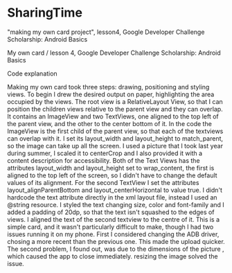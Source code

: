 # SharingTime
"making my own card project", lesson4, Google Developer Challenge Scholarship: Android Basics 

My own card / lesson 4, Google Developer Challenge Scholarship: Android Basics 

Code explanation

Making my own card took three steps: drawing, positioning and styling views.
To begin I drew the desired output on paper, highlighting the area occupied by the views.
The root view is a RelativeLayout View, so that I can position the children views relative to the parent view and they can overlap.
It contains an ImageView and two TextViews, one aligned to the top left of the parent view, and the other to the center bottom of it.
In the code the ImageView is the first child of the parent view, so that each of the textviews can overlap with it.
I set its layout_width and layout_height to match_parent, so the image can take up all the screen.
I used a picture that I took last year during summer, I scaled it to centerCrop and I also provided it with a content description for accessibility.
Both of the Text Views has the attributes layout_width and layout_height set to wrap_content, the first is aligned to the top left of the screen, so I didn't have to change the default values of its alignment.
For the second TextView I set the attributes layout_alignParentBottom and layout_centerHorizontal to value true.
I didn't hardcode the text attribute directly in the xml layout file, instead I used an @string resource.
I styled the text changing size, color and font-family and I added a padding of 20dp, so that the text isn't squashed to the edges of views.
I aligned the text of the second textview to the centre of it.
This is a simple card, and it wasn't particularly difficult to make, though I had two issues running it on my phone.
First I considered changing the ADB driver, chosing a more recent than the previous one.
This made the upload quicker.
The second problem, I found out, was due to the dimensions of the picture , which caused the app to close immediately.
resizing the image solved the issue.

